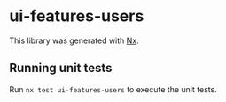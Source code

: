 # ui-features-users

This library was generated with [Nx](https://nx.dev).

## Running unit tests

Run `nx test ui-features-users` to execute the unit tests.
